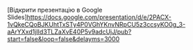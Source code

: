 [Відкрити презентацію в Google Slides]https://docs.google.com/presentation/d/e/2PACX-1vQkeCQoBJKUhtTxSTy4P0VGhYKnvNRpCU5z3ccsyKO0g_3-aArYXxd1jIId3TLZaXvE40P5v9adcUjJ/pub?start=false&loop=false&delayms=3000
